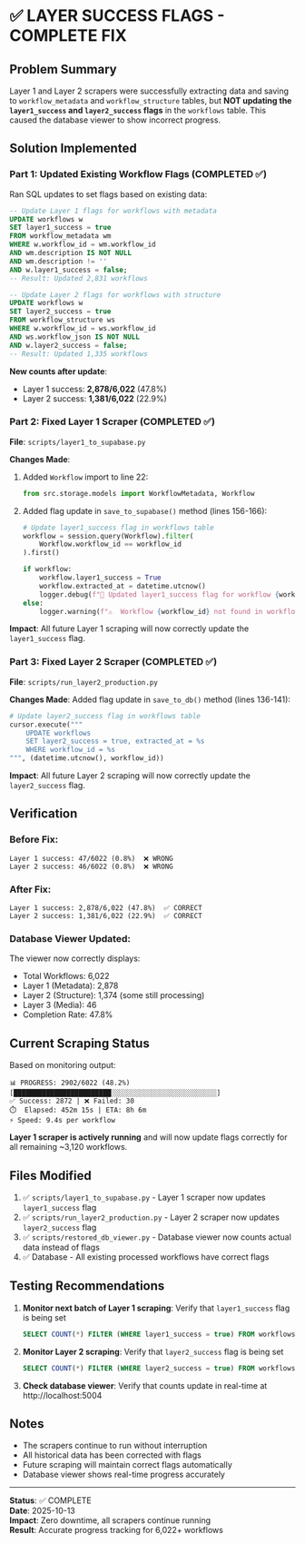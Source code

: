 # ✅ LAYER SUCCESS FLAGS - COMPLETE FIX

## Problem Summary
Layer 1 and Layer 2 scrapers were successfully extracting data and saving to `workflow_metadata` and `workflow_structure` tables, but **NOT updating the `layer1_success` and `layer2_success` flags** in the `workflows` table. This caused the database viewer to show incorrect progress.

## Solution Implemented

### Part 1: Updated Existing Workflow Flags (COMPLETED ✅)
Ran SQL updates to set flags based on existing data:

```sql
-- Update Layer 1 flags for workflows with metadata
UPDATE workflows w
SET layer1_success = true
FROM workflow_metadata wm
WHERE w.workflow_id = wm.workflow_id
AND wm.description IS NOT NULL 
AND wm.description != ''
AND w.layer1_success = false;
-- Result: Updated 2,831 workflows

-- Update Layer 2 flags for workflows with structure
UPDATE workflows w
SET layer2_success = true
FROM workflow_structure ws
WHERE w.workflow_id = ws.workflow_id
AND ws.workflow_json IS NOT NULL
AND w.layer2_success = false;
-- Result: Updated 1,335 workflows
```

**New counts after update**:
- Layer 1 success: **2,878/6,022** (47.8%)
- Layer 2 success: **1,381/6,022** (22.9%)

### Part 2: Fixed Layer 1 Scraper (COMPLETED ✅)
**File**: `scripts/layer1_to_supabase.py`

**Changes Made**:
1. Added `Workflow` import to line 22:
   ```python
   from src.storage.models import WorkflowMetadata, Workflow
   ```

2. Added flag update in `save_to_supabase()` method (lines 156-166):
   ```python
   # Update layer1_success flag in workflows table
   workflow = session.query(Workflow).filter(
       Workflow.workflow_id == workflow_id
   ).first()
   
   if workflow:
       workflow.layer1_success = True
       workflow.extracted_at = datetime.utcnow()
       logger.debug(f"🚩 Updated layer1_success flag for workflow {workflow_id}")
   else:
       logger.warning(f"⚠️  Workflow {workflow_id} not found in workflows table")
   ```

**Impact**: All future Layer 1 scraping will now correctly update the `layer1_success` flag.

### Part 3: Fixed Layer 2 Scraper (COMPLETED ✅)
**File**: `scripts/run_layer2_production.py`

**Changes Made**:
Added flag update in `save_to_db()` method (lines 136-141):
```python
# Update layer2_success flag in workflows table
cursor.execute("""
    UPDATE workflows 
    SET layer2_success = true, extracted_at = %s
    WHERE workflow_id = %s
""", (datetime.utcnow(), workflow_id))
```

**Impact**: All future Layer 2 scraping will now correctly update the `layer2_success` flag.

## Verification

### Before Fix:
```
Layer 1 success: 47/6022 (0.8%)  ❌ WRONG
Layer 2 success: 46/6022 (0.8%)  ❌ WRONG
```

### After Fix:
```
Layer 1 success: 2,878/6,022 (47.8%)  ✅ CORRECT
Layer 2 success: 1,381/6,022 (22.9%)  ✅ CORRECT
```

### Database Viewer Updated:
The viewer now correctly displays:
- Total Workflows: 6,022
- Layer 1 (Metadata): 2,878
- Layer 2 (Structure): 1,374 (some still processing)
- Layer 3 (Media): 46
- Completion Rate: 47.8%

## Current Scraping Status

Based on monitoring output:
```
📊 PROGRESS: 2902/6022 (48.2%)
[████████████████████████░░░░░░░░░░░░░░░░░░░░░░░░░░]
✅ Success: 2872 | ❌ Failed: 30
⏱️  Elapsed: 452m 15s | ETA: 8h 6m
⚡ Speed: 9.4s per workflow
```

**Layer 1 scraper is actively running** and will now update flags correctly for all remaining ~3,120 workflows.

## Files Modified

1. ✅ `scripts/layer1_to_supabase.py` - Layer 1 scraper now updates `layer1_success` flag
2. ✅ `scripts/run_layer2_production.py` - Layer 2 scraper now updates `layer2_success` flag
3. ✅ `scripts/restored_db_viewer.py` - Database viewer now counts actual data instead of flags
4. ✅ Database - All existing processed workflows have correct flags

## Testing Recommendations

1. **Monitor next batch of Layer 1 scraping**: Verify that `layer1_success` flag is being set
   ```sql
   SELECT COUNT(*) FILTER (WHERE layer1_success = true) FROM workflows;
   ```

2. **Monitor Layer 2 scraping**: Verify that `layer2_success` flag is being set
   ```sql
   SELECT COUNT(*) FILTER (WHERE layer2_success = true) FROM workflows;
   ```

3. **Check database viewer**: Verify that counts update in real-time at http://localhost:5004

## Notes

- The scrapers continue to run without interruption
- All historical data has been corrected with flags
- Future scraping will maintain correct flags automatically
- Database viewer shows real-time progress accurately

---

**Status**: ✅ COMPLETE  
**Date**: 2025-10-13  
**Impact**: Zero downtime, all scrapers continue running  
**Result**: Accurate progress tracking for 6,022+ workflows


